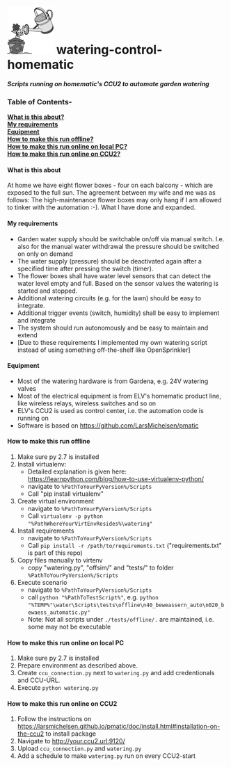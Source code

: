 # ![Watering can](watering-can.png) watering-control-homematic
**_Scripts running on homematic's CCU2 to automate garden watering_**

### Table of Contents- 
**[What is this about?](#What-is-this-about)**<br>
**[My requirements](#my-requirements)**<br>
**[Equipment](#Equipment)**<br>
**[How to make this run offline?](#how-to-make-this-run-offline)**<br>
**[How to make this run online on local PC?](#how-to-make-this-run-online-on-local-pc)**<br>
**[How to make this run online on CCU2?](#how-to-make-this-run-online-on-ccu2)**<br>

#### What is this about
At home we have eight flower boxes - four on each balcony - which are exposed to the full sun. The agreement between my wife and me was as follows: The high-maintenance flower boxes may only hang if I am allowed to tinker with the automation :-). What I have done and expanded.

#### My requirements
* Garden water supply should be switchable on/off via manual switch. I.e. also for the manual water withdrawal the pressure should be switched on only on demand
* The water supply (pressure) should be deactivated again after a specified time after pressing the switch (timer).
* The flower boxes shall have water level sensors that can detect the water level empty and full.  Based on the sensor values the watering is started and stopped.
* Additional watering circuits (e.g. for the lawn) should be easy to integrate.
* Additional trigger events (switch, humidity) shall be easy to implement and integrate 
* The system should run autonomously and be easy to maintain and extend
* \[Due to these requirements I implemented my own watering script instead of using something off-the-shelf like OpenSprinkler\]

#### Equipment
* Most of the watering hardware is from Gardena, e.g. 24V watering valves
* Most of the electrical equipment is from ELV's homematic product line, like wireless relays, wireless switches and so on
* ELV's CCU2 is used as control center, i.e. the automation code is running on
* Software is based on https://github.com/LarsMichelsen/pmatic

#### How to make this run offline
1. Make sure py 2.7 is installed
2. Install virtualenv:
    * Detailed explanation is given here: https://learnpython.com/blog/how-to-use-virtualenv-python/
    * navigate to ```%PathToYourPyVersion%/Scripts```
    * Call "pip install virtualenv"
3. Create virtual environment
    * navigate to ```%PathToYourPyVersion%/Scripts```
    * Call ```virtualenv -p python "%PathWhereYourVirtEnvResides%\watering"```
4. Install requirements
    * navigate to ```%PathToYourPyVersion%/Scripts```
    * Call ```pip install -r /path/to/requirements.txt``` ("requirements.txt" is part of this repo)
5. Copy files manually to virtenv
    * copy "watering.py", "offsim/" and "tests/" to folder  ```%PathToYourPyVersion%/Scripts``` 
6. Execute scenario
    * navigate to ```%PathToYourPyVersion%/Scripts```
    * call ```python "%PathToTestScript%"```, e.g. ```python "%TEMP%"\water\Scripts\tests\offline\n40_beweassern_auto\n020_bewaess_automatic.py"```
    * Note: Not all scripts under ```./tests/offline/.``` are maintained, i.e. some may not be executable

#### How to make this run online on local PC
1. Make sure py 2.7 is installed
2. Prepare environment as described above.
2. Create ```ccu_connection.py``` next to ```watering.py``` and add credentionals and CCU-URL.
3. Execute ```python watering.py```

#### How to make this run online on CCU2
1. Follow the instructions on https://larsmichelsen.github.io/pmatic/doc/install.html#installation-on-the-ccu2 to install package
2. Navigate to http://your.ccu2.url:9120/
3. Upload ```ccu_connection.py``` and ```watering.py```
4. Add a schedule to make ```watering.py``` run on every CCU2-start

